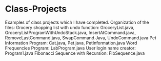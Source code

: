 # Class-Projects
Examples of class projects which I have completed. 
Organization of the files:
  Grocery shopping list with undo function: GroceryList.java, GroceryListProgramWithUndoStack.java, 
                                            InsertAtCommand.java, RemoveLastCommand.java, SwapCommand.Java, UndoCommand.java
  Pet Information Program: Cat.java, Pet.java, PetInformation.java
  Word Frequencies Program: LabProgram.java
  User login name creator: Program1.java
  Fibonacci Sequence with Recursion: FibSequence.java
